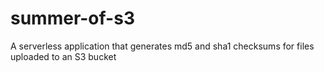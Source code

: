 # summer-of-s3
A serverless application that generates md5 and sha1 checksums for files uploaded to an S3 bucket
